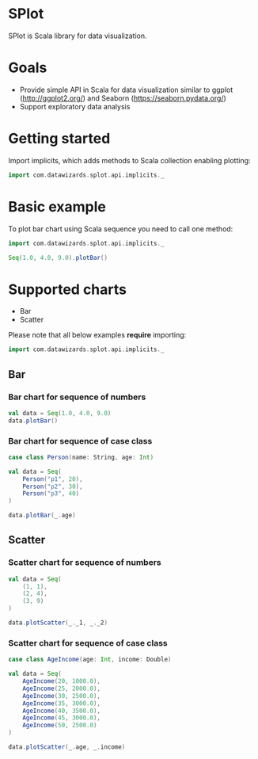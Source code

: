# SPlot

SPlot is Scala library for data visualization.

# Goals

- Provide simple API in Scala for data visualization similar to ggplot (http://ggplot2.org/) and Seaborn (https://seaborn.pydata.org/)
- Support exploratory data analysis

# Getting started

Import implicits, which adds methods to Scala collection enabling plotting:
```scala
import com.datawizards.splot.api.implicits._
```

# Basic example

To plot bar chart using Scala sequence you need to call one method:
```scala
import com.datawizards.splot.api.implicits._

Seq(1.0, 4.0, 9.0).plotBar()
```

# Supported charts

- Bar
- Scatter

Please note that all below examples **require** importing:
```scala
import com.datawizards.splot.api.implicits._
```

## Bar

### Bar chart for sequence of numbers

```scala
val data = Seq(1.0, 4.0, 9.0)
data.plotBar()
```

### Bar chart for sequence of case class

```scala
case class Person(name: String, age: Int)

val data = Seq(
    Person("p1", 20),
    Person("p2", 30),
    Person("p3", 40)
)

data.plotBar(_.age)
```

## Scatter

### Scatter chart for sequence of numbers

```scala
val data = Seq(
    (1, 1),
    (2, 4),
    (3, 9)
)

data.plotScatter(_._1, _._2)
```

### Scatter chart for sequence of case class

```scala
case class AgeIncome(age: Int, income: Double)

val data = Seq(
    AgeIncome(20, 1000.0),
    AgeIncome(25, 2000.0),
    AgeIncome(30, 2500.0),
    AgeIncome(35, 3000.0),
    AgeIncome(40, 3500.0),
    AgeIncome(45, 3000.0),
    AgeIncome(50, 2500.0)
)

data.plotScatter(_.age, _.income)
```
